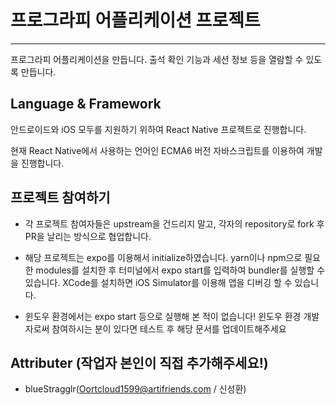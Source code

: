 # 프로그라피 어플리케이션 프로젝트

------

프로그라피 어플리케이션을 만듭니다. 출석 확인 기능과 세션 정보 등을 열람할 수 있도록 만듭니다.



## Language & Framework

안드로이드와 iOS 모두를 지원하기 위하여 React Native 프로젝트로 진행합니다. 

현재 React Native에서 사용하는 언어인 ECMA6 버전 자바스크립트를 이용하여 개발을 진행합니다.



## 프로젝트 참여하기

- 각 프로젝트 참여자들은 upstream을 건드리지 말고, 각자의 repository로 fork 후 PR을 날리는 방식으로 협업합니다.

- 해당 프로젝트는 expo를 이용해서 initialize하였습니다. yarn이나 npm으로 필요한 modules를 설치한 후 터미널에서 expo start를 입력하여 bundler를 실행할 수 있습니다. XCode를 설치하면 iOS Simulator를 이용해 앱을 디버깅 할 수 있습니다.
- 윈도우 환경에서는 expo start 등으로 실행해 본 적이 없습니다! 윈도우 환경 개발자로써 참여하시는 분이 있다면 테스트 후 해당 문서를 업데이트해주세요 



## Attributer (작업자 본인이 직접 추가해주세요!)
- blueStragglr(Oortcloud1599@artifriends.com / 신성환)

